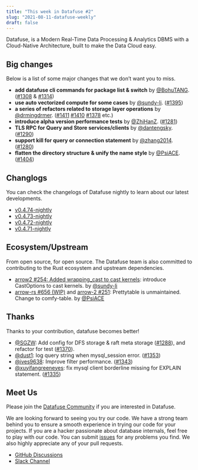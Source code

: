 ```yaml
---
title: "This week in Datafuse #2"
slug: "2021-08-11-datafuse-weekly"
draft: false
---
```


Datafuse, is a Modern Real-Time Data Processing & Analytics DBMS with a Cloud-Native Architecture, built to make the Data Cloud easy.

## Big changes

Below is a list of some major changes that we don’t want you to miss.

- **add datafuse cli commands for package list & switch** by [@BohuTANG](https://github.com/BohuTANG). ([#1308](https://github.com/datafuselabs/datafuse/pull/1308) & [#1314](https://github.com/datafuselabs/datafuse/pull/1314))
- **use auto vectorized compute for some cases** by [@sundy-li](https://github.com/sundy-li). ([#1395](https://github.com/datafuselabs/datafuse/pull/1395))
- **a series of refactors related to storage layer operations** by [@drmingdrmer](https://github.com/drmingdrmer). ([#1411](https://github.com/datafuselabs/datafuse/pull/1411) [#1410](https://github.com/datafuselabs/datafuse/pull/1410) [#1378](https://github.com/datafuselabs/datafuse/pull/1378) etc.)
- **introduce alpha version performance tests** by [@ZhiHanZ](https://github.com/ZhiHanZ). ([#1281](https://github.com/datafuselabs/datafuse/pull/1281))
- **TLS RPC for Query and Store services/clients** by [@dantengsky](https://github.com/dantengsky). ([#1290](https://github.com/datafuselabs/datafuse/pull/1290))
- **support kill for query or connection statement** by [@zhang2014](https://github.com/zhang2014). ([#1280](https://github.com/datafuselabs/datafuse/pull/1280))
- **flatten the directory structure & unify the name style** by [@PsiACE](https://github.com/PsiACE). ([#1404](https://github.com/datafuselabs/datafuse/pull/1404))

## Changlogs

You can check the changelogs of Datafuse nightly to learn about our latest developments.

- [v0.4.74-nightly](https://github.com/datafuselabs/datafuse/releases/tag/v0.4.74-nightly)
- [v0.4.73-nightly](https://github.com/datafuselabs/datafuse/releases/tag/v0.4.73-nightly)
- [v0.4.72-nightly](https://github.com/datafuselabs/datafuse/releases/tag/v0.4.72-nightly)
- [v0.4.71-nightly](https://github.com/datafuselabs/datafuse/releases/tag/v0.4.71-nightly)

## Ecosystem/Upstream

From open source, for open source. The Datafuse team is also committed to contributing to the Rust ecosystem and upstream dependencies.

- [arrow2 #254: Added wrapping_cast to cast kernels](https://github.com/jorgecarleitao/arrow2/pull/254): introduce CastOptions to cast kernels. by [@sundy-li](https://github.com/sundy-li)
- [arrow-rs #656 (WIP)](https://github.com/apache/arrow-rs/pull/656) and [arrow-2 #251](https://github.com/jorgecarleitao/arrow2/pull/251): Prettytable is unmaintained. Change to comfy-table. by [@PsiACE](https://github.com/PsiACE/)

## Thanks

Thanks to your contribution, datafuse becomes better!

- [@SGZW](https://github.com/SGZW): Add config for DFS storage & raft meta storage ([#1288](https://github.com/datafuselabs/datafuse/pull/1288)), and refactor for test ([#1370](https://github.com/datafuselabs/datafuse/pull/1370)).
- [@dust1](https://github.com/dust1): log query string when mysql_session error. ([#1353](https://github.com/datafuselabs/datafuse/pull/1353))
- [@ives9638](https://github.com/ives9638): Improve filter performance. ([#1343](https://github.com/datafuselabs/datafuse/pull/1343))
- [@xuyifangreeneyes](https://github.com/xuyifangreeneyes): fix mysql client borderline missing for EXPLAIN statement. ([#1335](https://github.com/datafuselabs/datafuse/pull/1335))

## Meet Us

Please join the [Datafuse Community](https://github.com/datafuselabs/) if you are interested in Datafuse.

We are looking forward to seeing you try our code. We have a strong team behind you to ensure a smooth experience in trying our code for your projects.
If you are a hacker passionate about database internals, feel free to play with our code.
You can submit [issues](https://github.com/datafuselabs/datafuse/issues) for any problems you find. We also highly appreciate any of your pull requests.

- [GitHub Discussions](https://github.com/datafuselabs/datafuse/discussions)
- [Slack Channel](https://datafusecloud.slack.com/join/shared_invite/zt-nojrc9up-50IRla1Y1h56rqwCTkkDJA)
